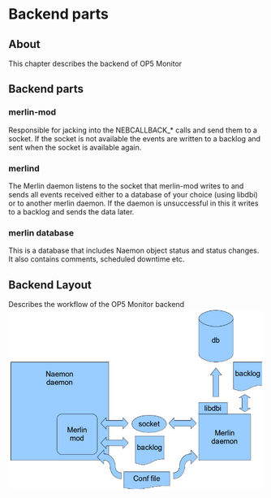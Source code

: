 # Backend parts

## About

This chapter describes the backend of OP5 Monitor

## Backend parts

### merlin-mod

Responsible for jacking into the NEBCALLBACK\_\* calls and send them to a socket. If the socket is not available the events are written to a backlog and sent when the socket is available again.

### merlind

The Merlin daemon listens to the socket that merlin-mod writes to and sends all events received either to a database of your choice (using libdbi) or to another merlin daemon. If the daemon is unsuccessful in this it writes to a backlog and sends the data later.

### merlin database

This is a database that includes Naemon object status and status changes. It also contains comments, scheduled downtime etc.

## Backend Layout

Describes the workflow of the OP5 Monitor backend
![](images/16482361/16679179.png)
